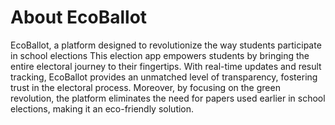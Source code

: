 # About EcoBallot
EcoBallot, a platform designed to revolutionize the way students participate in school elections
This election app empowers students by bringing the entire electoral journey to their fingertips. With real-time updates and result tracking, EcoBallot provides an unmatched level of transparency, fostering trust in the electoral process. Moreover, by focusing on the green revolution, the platform eliminates the need for papers used earlier in school elections, making it an eco-friendly solution.
